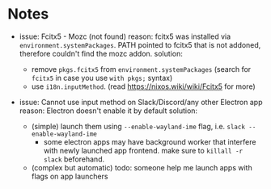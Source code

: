 # Notes

- issue: Fcitx5 - Mozc (not found)
  reason: fcitx5 was installed via `environment.systemPackages`. PATH pointed to fcitx5 that is not addoned, therefore couldn't find the mozc addon.
  solution:
    - remove `pkgs.fcitx5` from `environment.systemPackages` (search for `fcitx5` in case you use `with pkgs;` syntax)
    - use `i18n.inputMethod`. (read <https://nixos.wiki/wiki/Fcitx5> for more)

- issue: Cannot use input method on Slack/Discord/any other Electron app
  reason: Electron doesn't enable it by default
  solution:
    - (simple) launch them using `--enable-wayland-ime` flag, i.e. `slack --enable-wayland-ime`
      - some electron apps may have background worker that interfere with newly launched app frontend. make sure to `killall -r slack` beforehand.
    - (complex but automatic) todo: someone help me launch apps with flags on app launchers
